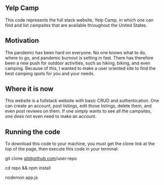 ## Yelp Camp

This code represents the full stack website, Yelp Camp, in which one can find and list campsites that are available throughout the United States.

## Motivation

The pandemic has been hard on everyone. No one knows what to do, where to go, and pandemic burnout is setting in fast. There has therefore been a 
new push for outdoor activities, such as hiking, biking, and even camping. Because of this, I wanted to make a user oriented site to find the best
camping spots for you and your needs.

## Where it is now

This website is a fullstack website with basic CRUD and authentication. One can create an account, post listings, edit those listings, delete them,
and even post reviews on them. If one simply wants to see all the campsites, one does not even need to make an account.

## Running the code

To download this code to your machine, you must get the clone link at the top of the page, then execute this code in your terminal:

git clone git@github.com/user:repo

cd repo && npm install

nodemon app.js
